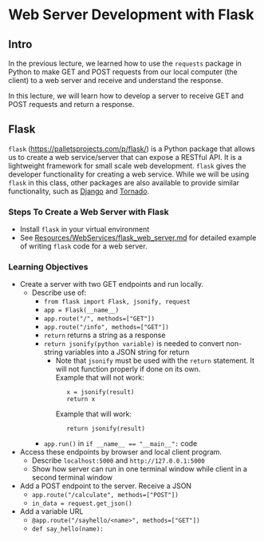 # Web Server Development with Flask
## Intro
In the previous lecture, we learned how to use the `requests` package in Python
to make GET and POST requests from our local computer (the client) to
a web server and receive and understand the response.

In this lecture, we will learn how to develop a server to receive GET and POST
requests and return a response.

## Flask
`flask` (<https://palletsprojects.com/p/flask/>) is a Python package that
allows us to create a web service/server that can expose a RESTful API.  It is
a lightweight framework for small scale web development.  `flask` gives the
developer functionality for creating a web service.  While we will be using
`flask` in this class, other packages are also
available to provide similar functionality, such as 
<a href = "https://www.djangoproject.com/">Django</a> and 
<a href = "https://www.tornadoweb.org/en/stable/">Tornado</a>.

### Steps To Create a Web Server with Flask
* Install `flask` in your virtual environment
* See <a href="../Resources/WebServices/flask_web_server.md">Resources/WebServices/flask_web_server.md</a>
for detailed example of writing `flask` code for a web server.  

### Learning Objectives
* Create a server with two GET endpoints and run locally.
  + Describe use of:
    + `from flask import Flask, jsonify, request`
    + `app = Flask(__name__)`
    + `app.route("/", methods=["GET"])`
    + `app.route("/info", methods=["GET"])`
    + `return` returns a string as a response
    + `return jsonify(python variable)` is needed to convert non-string
       variables into a JSON string for return
       - Note that `jsonify` must be used with the `return` statement.  It will
         not function properly if done on its own.  
         Example that will not work:
         ```
            x = jsonify(result)
            return x
         ```
         Example that will work:
         ```
            return jsonify(result)
         ``` 
    + `app.run()` in `if __name__ == "__main__":` code
* Access these endpoints by browser and local client program.
  + Describe `localhost:5000` and `http://127.0.0.1:5000`
  + Show how server can run in one terminal window while client in a second
    terminal window
* Add a POST endpoint to the server.  Receive a JSON
  + `app.route("/calculate", methods=["POST"])`
  + `in_data = request.get_json()`
* Add a variable URL
  + `@app.route("/sayhello/<name>", methods=["GET"])`
  + `def say_hello(name):`

    
<!---### As Time Allows
* Run external server
  + `app.run(host="0.0.0.0")`
* Demonstrate in PyCharm
* Run python vs Run flask (FLASK_APP=my_server.py flask run --host=0.0.0.0)--->